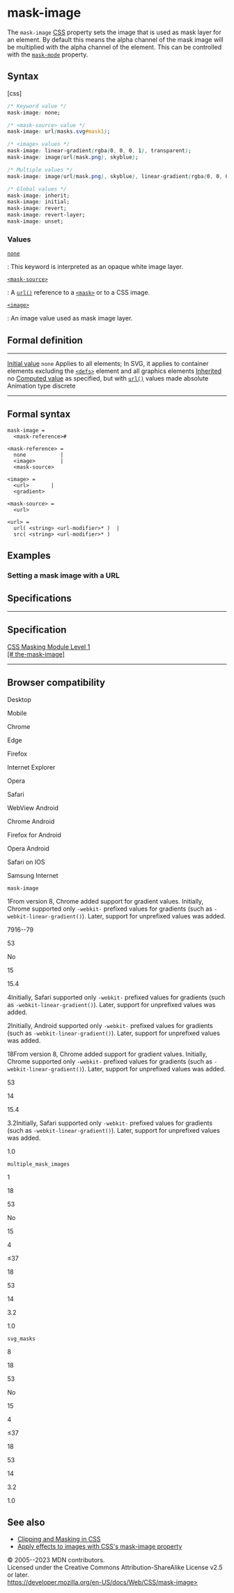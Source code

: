 mask-image
==========

The `mask-image` [CSS](https://developer.mozilla.org/en-US/docs/Web/CSS)
property sets the image that is used as mask layer for an element. By
default this means the alpha channel of the mask image will be
multiplied with the alpha channel of the element. This can be controlled
with the [`mask-mode`](mask-mode.md) property.

Syntax
------

[css]

```css
/* Keyword value */
mask-image: none;

/* <mask-source> value */
mask-image: url(masks.svg#mask1);

/* <image> values */
mask-image: linear-gradient(rgba(0, 0, 0, 1), transparent);
mask-image: image(url(mask.png), skyblue);

/* Multiple values */
mask-image: image(url(mask.png), skyblue), linear-gradient(rgba(0, 0, 0, 1), transparent);

/* Global values */
mask-image: inherit;
mask-image: initial;
mask-image: revert;
mask-image: revert-layer;
mask-image: unset;
```

### Values

[`none`](#none)

:   This keyword is interpreted as an opaque white image layer.

[`<mask-source>`](#mask-source)

:   A [`url()`](url.md) reference to a
    [`<mask>`](https://developer.mozilla.org/en-US/docs/Web/SVG/Element/mask)
    or to a CSS image.

[`<image>`](_Resources/Markup%20And%20Styling/css/image.md)

:   An image value used as mask image layer.

Formal definition
-----------------

  ---------------------------------- ----------------------------------------------------------------------------------------------------------------------------------------------------------------------------------
  [Initial value](initial_value.md)     `none`
  Applies to                         all elements; In SVG, it applies to container elements excluding the [`<defs>`](https://developer.mozilla.org/en-US/docs/Web/SVG/Element/defs) element and all graphics elements
  [Inherited](inheritance.md)           no
  [Computed value](computed_value.md)   as specified, but with [`url()`](url.md) values made absolute
  Animation type                     discrete
  ---------------------------------- ----------------------------------------------------------------------------------------------------------------------------------------------------------------------------------

Formal syntax
-------------

```
mask-image = 
  <mask-reference>#  

<mask-reference> = 
  none           |
  <image>        |
  <mask-source>  

<image> = 
  <url>       |
  <gradient>  

<mask-source> = 
  <url>  

<url> = 
  url( <string> <url-modifier>* )  |
  src( <string> <url-modifier>* )  
```

Examples
--------

### Setting a mask image with a URL

Specifications
--------------

  -------------------------------------------------------------------------------

Specification
  -------------------------------------------------------------------------------

  [CSS Masking Module Level 1\
  [\#
  the-mask-image]](https://drafts.fxtf.org/css-masking/#the-mask-image)

  -------------------------------------------------------------------------------

Browser compatibility
---------------------

Desktop

Mobile

Chrome

Edge

Firefox

Internet Explorer

Opera

Safari

WebView Android

Chrome Android

Firefox for Android

Opera Android

Safari on IOS

Samsung Internet

`mask-image`

1From version 8, Chrome added support for gradient values. Initially,
Chrome supported only `-webkit-` prefixed values for gradients (such as
`-webkit-linear-gradient()`). Later, support for unprefixed values was
added.

7916--79

53

No

15

15.4

4Initially, Safari supported only `-webkit-` prefixed values for
gradients (such as `-webkit-linear-gradient()`). Later, support for
unprefixed values was added.

2Initially, Android supported only `-webkit-` prefixed values for
gradients (such as `-webkit-linear-gradient()`). Later, support for
unprefixed values was added.

18From version 8, Chrome added support for gradient values. Initially,
Chrome supported only `-webkit-` prefixed values for gradients (such as
`-webkit-linear-gradient()`). Later, support for unprefixed values was
added.

53

14

15.4

3.2Initially, Safari supported only `-webkit-` prefixed values for
gradients (such as `-webkit-linear-gradient()`). Later, support for
unprefixed values was added.

1.0

`multiple_mask_images`

1

18

53

No

15

4

≤37

18

53

14

3.2

1.0

`svg_masks`

8

18

53

No

15

4

≤37

18

53

14

3.2

1.0

See also
--------

- [Clipping and Masking in
    CSS](https://css-tricks.com/clipping-masking-css/)
- [Apply effects to images with CSS\'s mask-image
    property](https://web.dev/css-masking/)

© 2005--2023 MDN contributors.\
Licensed under the Creative Commons Attribution-ShareAlike License v2.5
or later.\
https://developer.mozilla.org/en-US/docs/Web/CSS/mask-image>
